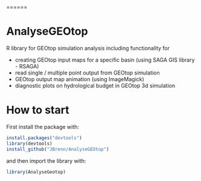 
======
# AnalyseGEOtop
R library for GEOtop simulation analysis including functionality for
* creating GEOtop input maps for a specific basin (using SAGA GIS library - RSAGA)
* read single / multiple point output from GEOtop simulation 
* GEOtop output map animation (using ImageMagick)
* diagnostic plots on hydrological budget in GEOtop 3d simulation


# How to start

First install the package with:

```R
install.packages("devtools")
library(devtools)
install_github("JBrenn/AnalyseGEOtop")
```

and then import the library with:

```R
library(AnalyseGeotop)
```
